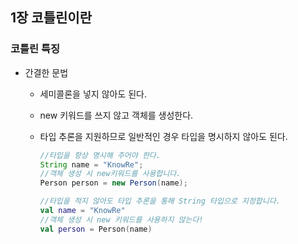 ## 1장 코틀린이란

### 코틀린 특징

+ 간결한 문법

  - 세미콜론을 넣지 않아도 된다.

  - new 키워드를 쓰지 않고 객체를 생성한다.

  - 타입 추론을 지원하므로 일반적인 경우 타입을 명시하지 않아도 된다.

    ```java
    //타입을 항상 명시해 주어야 한다.
    String name = "KnowRe";
    //객체 생성 시 new키워드를 사용합니다.
    Person person = new Person(name);
    ```

    ```kotlin
    //타입을 적지 않아도 타입 추론을 통해 String 타입으로 지정합니다.
    val name = "KnowRe"
    //객체 생성 시 new 키워드를 사용하지 않는다!
    val person = Person(name)
    ```

    